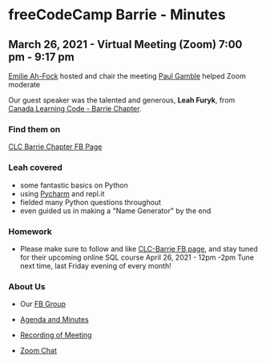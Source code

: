 # freeCodeCamp Barrie - Minutes

## March 26, 2021 - Virtual Meeting (Zoom) 7:00 pm - 9:17 pm

[Emilie Ah-Fock](https://github.com/Emi55) hosted and chair the meeting
[Paul Gamble](https://github.com/paulywill) helped Zoom moderate

Our guest speaker was the talented and generous, **Leah Furyk**, from [Canada Learning Code - Barrie Chapter](https://www.canadalearningcode.ca/chapters/barrie/).

### Find them on

[CLC Barrie Chapter FB Page](https://www.facebook.com/learningcodeylk)

### Leah covered

- some fantastic basics on Python
- using [Pycharm](https://www.jetbrains.com/pycharm/) and repl.it
- fielded many Python questions throughout
- even guided us in making a "Name Generator" by the end

### Homework

- Please make sure to follow and like [CLC-Barrie FB page](https://www.facebook.com/learningcodeylk), and stay tuned for their upcoming online SQL course April 26, 2021 - 12pm -2pm
Tune next time, last Friday evening of every month!

### About Us

- Our [FB Group](https://www.facebook.com/groups/free.code.camp.Barrie.Ontario)

- [Agenda and Minutes](https://github.com/freecodecampBarrie/meetings)

- [Recording of Meeting](https://youtu.be/70Dr9pvlFh0)

- [Zoom Chat](artifacts/2021_v3_zoom_chat.txt)
